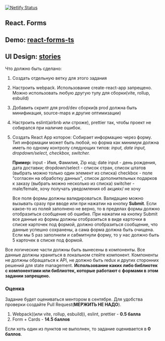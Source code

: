 [![Netlify Status](https://api.netlify.com/api/v1/badges/f647edab-0c12-44e5-a614-b004a9eb41e1/deploy-status)](https://app.netlify.com/sites/ligalaiz-react-forms-ts/deploys)

## React. Forms

## Demo: **[react-forms-ts](https://ligalaiz-react-forms-ts.netlify.app/)**
## UI Design: **[stories](https://ligalaiz-react-forms-ts-stories.netlify.app/)**

Что должно быть сделано:

1) Создать отдельную ветку для этого задания
2) Настроить webpack. Использование create-react-app запрещено. Можно использовать любую другую тулу для сборки(vite, rollup, esbuild)
3) Добавить скрипт для prod/dev сборки(в prod должна быть минификация, source-maps и другие оптимизации)
4) Настроить eslint(airbnb или строже), prettier так, чтобы проект не собирался при наличие ошибок.
5) Создать React App которое:
    Собирает информацию через форму. Тип информации может быть любой, но форма как минимум должна иметь по одному контролу следующих типов: _input, date input, dropdown/select, checkbox, switcher._

    **Пример:**
    input - Имя, Фамилия, Zip код;
    date input - день рождения, дата доставки;
    dropdown/select - список стран, список штатов (выбрать можно только один элемент из списка)
    checkbox - поле "согласен на обработку данных", список дополнительных подарков к заказу (выбрать можно несколько из списка)
    switcher - male/female, хочу получать уведомления об акциях/ не хочу

    Все поля формы должны валидироваться. Валидацию можно вызывать сразу при вводе или при нажатии на кнопку **Submit**. Если какое-то из полей заполнено не верно, то в пределах формы должно отобразиться сообщение об ошибке.
    При нажатии на кнопку Submit все данные из формы должны отобразиться в виде карточки в списке карточек под формой, должно отобразиться сообщение, что данные успешно сохранены, а сама форма должна быть очищена.
    Если мы 5 раз заполнили и сабмитнули форму, то у нас должно быть 5 карточек в списке под формой.

Все логические части должны быть вынесены в компоненты.
Все данные должны храниться в локальном стейте компонент.
Компоненты не должны обращаться к API, не должно быть redux и других сторонних решений для state management.
**Использование каких либо библиотек с компонентами или библиотек, которые работают с формами в этом задании запрещено.**


### Оценка

Задание будет оцениваться ментором в сентябре. Для удобства проверки создайте Pull Request(**МЕРЖИТЬ НЕ НАДО**).

1) Webpack((или vite, rollup, esbuild)), eslint, prettier - **0.5 балла**
2) Form + Cards - **14.5 баллов**


Если хоть один из пунктов не выполнен, то задание оценивается в **0 баллов**.
